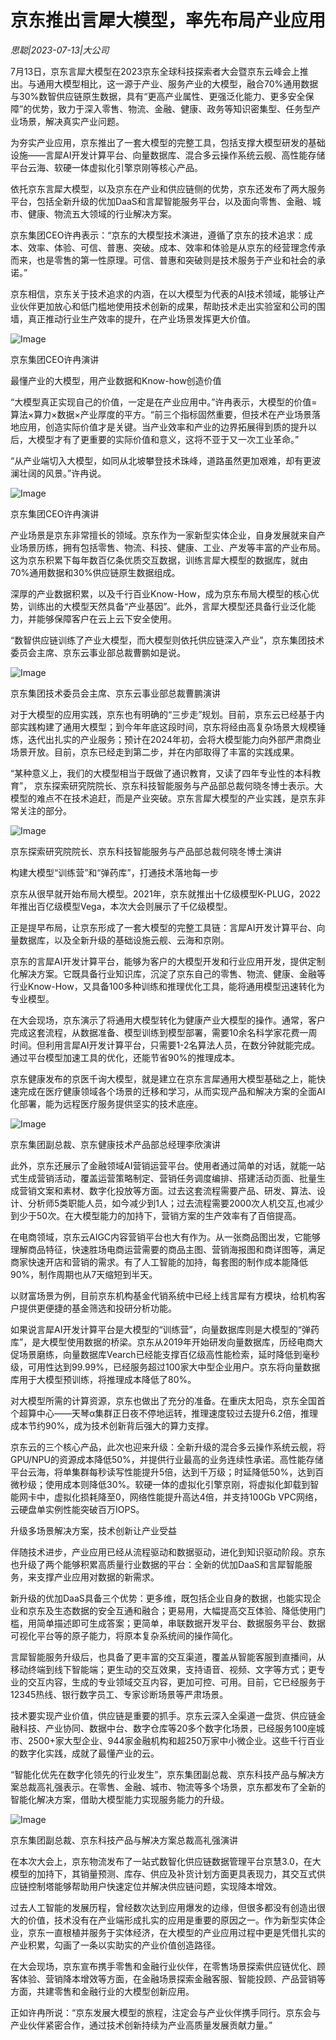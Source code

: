 # 京东推出言犀大模型，率先布局产业应用

*思聪|2023-07-13|大公司*

7月13日，京东言犀大模型在2023京东全球科技探索者大会暨京东云峰会上推出。与通用大模型相比，这一源于产业、服务产业的大模型，融合70%通用数据与30%数智供应链原生数据，具有“更高产业属性、更强泛化能力、更多安全保障”的优势，致力于深入零售、物流、金融、健康、政务等知识密集型、任务型产业场景，解决真实产业问题。

为夯实产业应用，京东推出了一套大模型的完整工具，包括支撑大模型研发的基础设施——言犀AI开发计算平台、向量数据库、混合多云操作系统云舰、高性能存储平台云海、软硬一体虚拟化引擎京刚等核心产品。

依托京东言犀大模型，以及京东在产业和供应链侧的优势，京东还发布了两大服务平台，包括全新升级的优加DaaS和言犀智能服务平台，以及面向零售、金融、城市、健康、物流五大领域的行业解决方案。

京东集团CEO许冉表示：“京东的大模型技术演进，遵循了京东的技术追求：成本、效率、体验、可信、普惠、突破。成本、效率和体验是从京东的经营理念传承而来，也是零售的第一性原理。可信、普惠和突破则是技术服务于产业和社会的承诺。”

京东相信，京东关于技术追求的内涵，在以大模型为代表的AI技术领域，能够让产业伙伴更加放心和低门槛地使用技术创新的成果，帮助技术走出实验室和公司的围墙，真正推动行业生产效率的提升，在产业场景发挥更大价值。

![Image](https://p3-sign.toutiaoimg.com/tos-cn-i-qvj2lq49k0/54573dd7fa2d4d518cb78b8ee5825dc9~noop.image?_iz=58558&from=article.pc_detail&x-expires=1689843223&x-signature=oWlNHJB6kwuJXPOlVNhNYUOVNxo%3D)

京东集团CEO许冉演讲

最懂产业的大模型，用产业数据和Know-how创造价值

“大模型真正实现自己的价值，一定是在产业应用中。”许冉表示，大模型的价值=算法×算力×数据×产业厚度的平方。“前三个指标固然重要，但技术在产业场景落地应用，创造实际价值才是关键。当产业效率和产业的边界拓展得到质的提升以后，大模型才有了更重要的实际价值和意义，这将不亚于又一次工业革命。”

“从产业端切入大模型，如同从北坡攀登技术珠峰，道路虽然更加艰难，却有更波澜壮阔的风景。”许冉说。

![Image](https://p3-sign.toutiaoimg.com/tos-cn-i-qvj2lq49k0/f2705ea06d4c4b2cb009d6e29aca8bcc~noop.image?_iz=58558&from=article.pc_detail&x-expires=1689843223&x-signature=XN0yWnCuD8IZTCAC%2BgzkM5pzUeI%3D)

京东集团CEO许冉演讲

产业场景是京东非常擅长的领域。京东作为一家新型实体企业，自身发展就来自产业场景历练，拥有包括零售、物流、科技、健康、工业、产发等丰富的产业布局。这为京东积累下每年数百亿条优质交互数据，训练言犀大模型的数据库，就由70%通用数据和30%供应链原生数据组成。

深厚的产业数据积累，以及千行百业Know-How，成为京东布局大模型的核心优势，训练出的大模型天然具备“产业基因”。此外，言犀大模型还具备行业泛化能力，并能够保障客户在云上云下安全使用。

“数智供应链训练了产业大模型，而大模型则依托供应链深入产业”，京东集团技术委员会主席、京东云事业部总裁曹鹏如是说。

![Image](https://p3-sign.toutiaoimg.com/tos-cn-i-qvj2lq49k0/a1066aa11dbe47e9aa048281cb33bbe2~noop.image?_iz=58558&from=article.pc_detail&x-expires=1689843223&x-signature=z0%2FwFIZ3Axz5Gk%2BrMs8EHXLhpoE%3D)

京东集团技术委员会主席、京东云事业部总裁曹鹏演讲

对于大模型的应用实践，京东也有明确的“三步走”规划。目前，京东云已经基于内部实践构建了通用大模型；到今年年底这段时间，京东将经由高复杂场景大规模锤炼，迭代出扎实的产业服务；预计在2024年初，会将大模型能力向外部严肃商业场景开放。目前，京东已经走到第二步，并在内部取得了丰富的实践成果。

“某种意义上，我们的大模型相当于既做了通识教育，又读了四年专业性的本科教育”， 京东探索研究院院长、京东科技智能服务与产品部总裁何晓冬博士表示。大模型的难点不在技术追赶，而是产业突破。京东言犀大模型的产业实践，是京东非常关注的部分。

![Image](https://p26-sign.toutiaoimg.com/tos-cn-i-qvj2lq49k0/605e7fb2850241a99219a3436fd4e36b~noop.image?_iz=58558&from=article.pc_detail&x-expires=1689843223&x-signature=FQ1sXTMjFhuKSUVB%2BxImn33uFRQ%3D)

京东探索研究院院长、京东科技智能服务与产品部总裁何晓冬博士演讲

构建大模型“训练营”和“弹药库”，打通技术落地每一步

京东从很早就开始布局大模型。2021年，京东就推出十亿级模型K-PLUG，2022年推出百亿级模型Vega，本次大会则展示了千亿级模型。

正是提早布局，让京东形成了一套大模型的完整工具链：言犀AI开发计算平台、向量数据库，以及全新升级的基础设施云舰、云海和京刚。

京东的言犀AI开发计算平台，能够为客户的大模型开发和行业应用开发，提供定制化解决方案。它既具备行业知识库，沉淀了京东自己的零售、物流、健康、金融等行业Know-How，又具备100多种训练和推理优化工具，能将通用模型迅速转化为专业模型。

在大会现场，京东演示了将通用大模型转化为健康产业大模型的操作。通常，客户完成这套流程，从数据准备、模型训练到模型部署，需要10余名科学家花费一周时间。但利用言犀AI开发计算平台，只需要1-2名算法人员，在数分钟就能完成。通过平台模型加速工具的优化，还能节省90%的推理成本。

京东健康发布的京医千询大模型，就是建立在京东言犀通用大模型基础之上，能快速完成在医疗健康领域各个场景的迁移和学习，从而实现产品和解决方案的全面AI化部署，能为远程医疗服务提供坚实的技术底座。

![Image](https://p3-sign.toutiaoimg.com/tos-cn-i-qvj2lq49k0/6755ea15e51a48e5a9c59978cb67ccc6~noop.image?_iz=58558&from=article.pc_detail&x-expires=1689843223&x-signature=6xcjc1f6N8XhIurS1iKoTa9%2BDW8%3D)

京东集团副总裁、京东健康技术产品部总经理李欣演讲

此外，京东还展示了金融领域AI营销运营平台。使用者通过简单的对话，就能一站式生成营销活动，覆盖运营策略制定、营销任务调度编排、搭建活动页面、批量生成营销文案和素材、数字化投放等方面。过去这套流程需要产品、研发、算法、设计、分析师5类职能人员，如今减少到1人；过去流程需要2000次人机交互,也减少到少于50次。在大模型能力的加持下，营销方案的生产效率有了百倍提高。

在电商领域，京东云AIGC内容营销平台也大有作为。从一张商品图出发，它能够理解商品特征，快速胜场电商运营需要的商品主图、营销海报图和商详图等，满足商家快速开店和营销的需求。有了人工智能的加持，每套图的制作成本能降低90%，制作周期也从7天缩短到半天。

以财富场景为例，目前京东机构基金代销系统中已经上线言犀有方模块，给机构客户提供更便捷的基金筛选和投研分析功能。

如果说言犀AI开发计算平台是大模型的“训练营”，向量数据库则是大模型的“弹药库”，是大模型使用数据的桥梁。京东从2019年开始研发向量数据库，历经电商大促场景磨练，向量数据库Vearch已经能支撑百亿级高性能检索，延时降低到毫秒级，可用性达到99.99%，已经服务超过100家大中型企业用户。京东将向量数据库用于大模型预训练，将推理成本降低了80%。

对大模型所需的计算资源，京东也做出了充分的准备。在重庆太阳岛，京东全国首个超算中心——天琴α集群正日夜不停地运转，推理速度较过去提升6.2倍，推理成本节约90%，成为技术创新背后强大的算力支撑。

京东云的三个核心产品，此次也迎来升级：全新升级的混合多云操作系统云舰，将GPU/NPU的资源成本降低50%，并提供行业最高的业务连续性承诺。高性能存储平台云海，将单集群每秒读写性能提升5倍，达到千万级；时延降低50%，达到百微秒级；使用成本则降低30%。软硬一体的虚拟化引擎京刚，将虚拟化卸载到智能网卡中，虚拟化损耗降至0，网络性能提升高达4倍，并支持100Gb VPC网络，云硬盘单实例性能突破百万IOPS。

升级多场景解决方案，技术创新让产业受益

伴随技术进步，产业应用已经从流程驱动和数据驱动，进化到知识驱动阶段。京东也升级了两个能够积累高质量行业数据的平台：全新的优加DaaS和言犀智能服务，来支撑产业应用对数据的新需求。

新升级的优加DaaS具备三个优势：更多维，既包括企业自身的数据，也能实现企业和京东及生态数据的安全互通和融合；更易用，大幅提高交互体验、降低使用门槛，用简单描述即可生成答案；更简单，串联数据开发平台、数据服务平台、数据可视化平台等的原子能力，将原本复杂系统间的操作简化。

言犀智能服务升级后，也具备了更丰富的交互渠道，覆盖从智能客服到直播间，从移动终端到线下智能端；更生动的交互效果，支持语音、视频、文字等方式；更专业的交互内容，生成的专业领域交互内容，更加可控、可用。目前，它已经服务于12345热线、银行数字员工、专家诊断场景等严肃场景。

技术要实现产业价值，供应链是重要的抓手。京东云深入全渠道一盘货、供应链金融科技、产业协同、数据中台、数字仓库等20多个数字化场景，已经服务100座城市、2500+家大型企业、944家金融机构和超250万家中小微企业。这些千行百业的数字化实践，成就了最懂产业的云。

“智能化优先在数字化领先的行业发生”，京东集团副总裁、京东科技产品与解决方案总裁高礼强表示。在零售、金融、城市、物流等多个场景，京东都发布了全新的智能化解决方案，借助大模型能力实现服务能力的升级。

![Image](https://p3-sign.toutiaoimg.com/tos-cn-i-qvj2lq49k0/278d866b2e9d4f5c9ba04f265bdee596~noop.image?_iz=58558&from=article.pc_detail&x-expires=1689843223&x-signature=R6cNnHa0bjUXNizKVpIThYGZjkA%3D)

京东集团副总裁、京东科技产品与解决方案总裁高礼强演讲

在本次大会上，京东物流发布了一站式数智化供应链数据管理平台京慧3.0，在大模型的加持下，其销量预测、库存、供应及补货计划方面更具表现力，其交互式供应链控制塔能够帮助用户快速定位并解决供应链问题，实现降本增效。

过去人工智能的发展历程，曾经数次达到应用爆发的边缘，但很多都没有创造出很大的价值，技术没有在产业端形成扎实的应用是重要的原因之一。作为新型实体企业，京东一直根植并服务于实体经济，在大模型的产业应用过程中更是凭借扎实的产业积累，勾画了一条以实助实的产业价值创造路径。

在大会现场，京东宣布携手零售和金融行业伙伴，在零售场景探索供应链优化、顾客体验、营销降本增效等方面，在金融场景探索金融客服、智能投顾、产品营销等方面，共建零售和金融行业的大模型创新应用。

正如许冉所说：“京东发展大模型的旅程，注定会与产业伙伴携手同行。京东会与产业伙伴紧密合作，通过技术创新持续为产业高质量发展贡献力量。”

